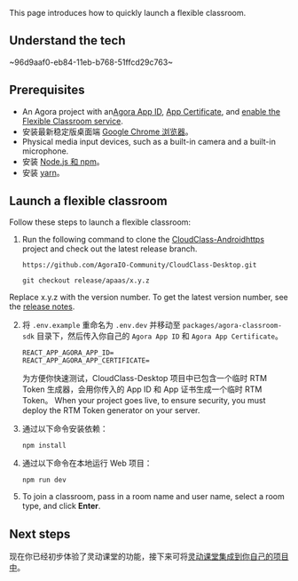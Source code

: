 This page introduces how to quickly launch a flexible classroom.

## Understand the tech

~96d9aaf0-eb84-11eb-b768-51ffcd29c763~

<a name="prerequisites"></a>

## Prerequisites

- An Agora project with an<a href="/cn/Agora%20Platform/get_appid_token#%E8%8E%B7%E5%8F%96-app-id" target="_blank">Agora App ID</a>, <a href="/cn/Agora%20Platform/get_appid_token#%E8%8E%B7%E5%8F%96-app-%E8%AF%81%E4%B9%A6" target="_blank">App Certificate</a>, and <a href="/cn/agora-class/agora_class_enable?platform=Web" target="_blank">enable the Flexible Classroom service</a>.
- 安装最新稳定版桌面端 [Google Chrome 浏览器](https://www.google.cn/chrome/)。
- Physical media input devices, such as a built-in camera and a built-in microphone.
- 安装 [Node.js 和 npm](https://docs.npmjs.com/downloading-and-installing-node-js-and-npm)。
- 安装 [yarn](https://yarnpkg.com/getting-started/install)。

## Launch a flexible classroom

Follow these steps to launch a flexible classroom:

1. Run the following command to clone the [CloudClass-Androidhttps](://github.com/AgoraIO-Community/CloudClass-Android) project and check out the latest release branch.

   ```
   https://github.com/AgoraIO-Community/CloudClass-Desktop.git
   ```

   ```
   git checkout release/apaas/x.y.z
   ```

<div class="alert info">Replace x.y.z with the version number. To get the latest version number, see the <a href="/cn/agora-class/release_agora_class_web?platform=Web">release notes</a>.</div>

2. 将 `.env.example` 重命名为 `.env.dev` 并移动至 `packages/agora-classroom-sdk` 目录下，然后传入你自己的 `Agora App ID` 和 `Agora App Certificate`。

   ```
   REACT_APP_AGORA_APP_ID=
   REACT_APP_AGORA_APP_CERTIFICATE=
   ```

   为方便你快速测试，CloudClass-Desktop 项目中已包含一个临时 RTM Token 生成器，会用你传入的 App ID 和 App 证书生成一个临时 RTM Token。 When your project goes live, to ensure security, you must deploy the RTM Token generator on your server.

3. 通过以下命令安装依赖：

   ```
   npm install
   ```

4. 通过以下命令在本地运行 Web 项目：

   ```
   npm run dev
   ```

5. To join a classroom, pass in a room name and user name, select a room type, and click **Enter**.

## Next steps

现在你已经初步体验了灵动课堂的功能，接下来可将[灵动课堂集成到你自己的项目中](/cn/agora-class/agora_class_integrate_web?platform=Web)。